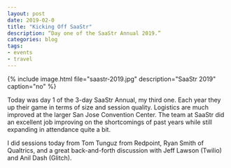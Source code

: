 ```yaml
---
layout: post
date: 2019-02-0
title: "Kicking Off SaaStr"
description: “Day one of the SaaStr Annual 2019.”
categories: blog
tags:
- events
- travel
---
```


{% include image.html file="saastr-2019.jpg" description="SaaStr 2019" caption="no" %}

Today was day 1 of the 3-day SaaStr Annual, my third one. Each year they up their game in terms of size and session quality. Logistics are much improved at the larger San Jose Convention Center. The team at SaaStr did an excellent job improving on the shortcomings of past years while still expanding in attendance quite a bit.

I did sessions today from Tom Tunguz from Redpoint, Ryan Smith of Qualtrics, and a great back-and-forth discussion with Jeff Lawson (Twilio) and Anil Dash (Glitch).
